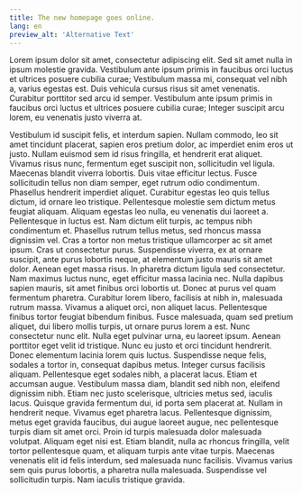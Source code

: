 ```yaml
---
title: The new homepage goes online.
lang: en
preview_alt: 'Alternative Text'
---
```


Lorem ipsum dolor sit amet, consectetur adipiscing elit. Sed sit amet nulla in ipsum molestie gravida. Vestibulum ante ipsum primis in faucibus orci luctus et ultrices posuere cubilia curae; Vestibulum massa mi, consequat vel nibh a, varius egestas est. Duis vehicula cursus risus sit amet venenatis. Curabitur porttitor sed arcu id semper. Vestibulum ante ipsum primis in faucibus orci luctus et ultrices posuere cubilia curae; Integer suscipit arcu lorem, eu venenatis justo viverra at.

Vestibulum id suscipit felis, et interdum sapien. Nullam commodo, leo sit amet tincidunt placerat, sapien eros pretium dolor, ac imperdiet enim eros ut justo. Nullam euismod sem id risus fringilla, et hendrerit erat aliquet. Vivamus risus nunc, fermentum eget suscipit non, sollicitudin vel ligula. Maecenas blandit viverra lobortis. Duis vitae efficitur lectus. Fusce sollicitudin tellus non diam semper, eget rutrum odio condimentum. Phasellus hendrerit imperdiet aliquet. Curabitur egestas leo quis tellus dictum, id ornare leo tristique. Pellentesque molestie sem dictum metus feugiat aliquam. Aliquam egestas leo nulla, eu venenatis dui laoreet a. Pellentesque in luctus est. Nam dictum elit turpis, ac tempus nibh condimentum et. Phasellus rutrum tellus metus, sed rhoncus massa dignissim vel. Cras a tortor non metus tristique ullamcorper ac sit amet ipsum. Cras ut consectetur purus. Suspendisse viverra, ex at ornare suscipit, ante purus lobortis neque, at elementum justo mauris sit amet dolor. Aenean eget massa risus. In pharetra dictum ligula sed consectetur. Nam maximus luctus nunc, eget efficitur massa lacinia nec. Nulla dapibus sapien mauris, sit amet finibus orci lobortis ut. Donec at purus vel quam fermentum pharetra. Curabitur lorem libero, facilisis at nibh in, malesuada rutrum massa. Vivamus a aliquet orci, non aliquet lacus. Pellentesque finibus tortor feugiat bibendum finibus. Fusce malesuada, quam sed pretium aliquet, dui libero mollis turpis, ut ornare purus lorem a est. Nunc consectetur nunc elit. Nulla eget pulvinar urna, eu laoreet ipsum. Aenean porttitor eget velit id tristique. Nunc eu justo et orci tincidunt hendrerit. Donec elementum lacinia lorem quis luctus. Suspendisse neque felis, sodales a tortor in, consequat dapibus metus. Integer cursus facilisis aliquam. Pellentesque eget sodales nibh, a placerat lacus. Etiam et accumsan augue. Vestibulum massa diam, blandit sed nibh non, eleifend dignissim nibh. Etiam nec justo scelerisque, ultricies metus sed, iaculis lacus. Quisque gravida fermentum dui, id porta sem placerat at. Nullam in hendrerit neque. Vivamus eget pharetra lacus. Pellentesque dignissim, metus eget gravida faucibus, dui augue laoreet augue, nec pellentesque turpis diam sit amet orci. Proin id turpis malesuada dolor malesuada volutpat. Aliquam eget nisi est. Etiam blandit, nulla ac rhoncus fringilla, velit tortor pellentesque quam, et aliquam turpis ante vitae turpis. Maecenas venenatis elit id felis interdum, sed malesuada nunc facilisis. Vivamus varius sem quis purus lobortis, a pharetra nulla malesuada. Suspendisse vel sollicitudin turpis. Nam iaculis tristique gravida.